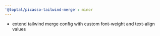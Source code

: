 ```yaml
---
'@toptal/picasso-tailwind-merge': minor
---
```


- extend tailwind merge config with custom font-weight and text-align values
